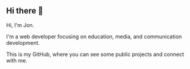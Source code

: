 ## Hi there 👋



Hi, I'm Jon.

I'm a web developer focusing on education, media, and communication development.

This is my GitHub, where you can see some public projects and connect with me. 


<!--
**jebersole13/jebersole13** is a ✨ _special_ ✨ repository because its `README.md` (this file) appears on your GitHub profile.

Here are some ideas to get you started:

- 🔭 I’m currently working on ...
- 🌱 I’m currently learning ...
- 👯 I’m looking to collaborate on ...
- 🤔 I’m looking for help with ...
- 💬 Ask me about ...
- 📫 How to reach me: ...
- 😄 Pronouns: ...
- ⚡ Fun fact: ...
-->
